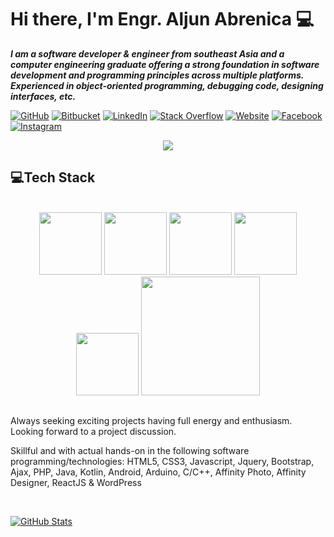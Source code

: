 # Hi there, I'm Engr. Aljun Abrenica 💻

***I am a software developer & engineer from southeast Asia and a computer engineering graduate offering a strong foundation in software development and programming principles across multiple platforms. Experienced in object-oriented programming,
debugging code, designing interfaces, etc.***


[![GitHub](https://img.shields.io/badge/GitHub-blckclov3r-black)](https://github.com/blckclov3r)
[![Bitbucket](https://img.shields.io/badge/Bitbucket-blckclov3r-1F4D7D)](https://bitbucket.org/blckclov3r)
[![LinkedIn](https://img.shields.io/badge/LinkedIn-Aljun--Abrenica-0073B1)](https://www.linkedin.com/in/blckclov3r/)
[![Stack Overflow](https://img.shields.io/badge/Stack&nbsp;Overflow-blckclov3r-orange)](https://stackoverflow.com/users/14192188/blckclov3r?tab=profile)
[![Website](https://img.shields.io/badge/Portfolio-blckclov3r.github.io-red)](https://blckclov3r.github.io)
[![Facebook](https://img.shields.io/badge/Facebook-blckclov3r-0F91F3)](https://facebook.com/blckclov3r)
[![Instagram](https://img.shields.io/badge/Instagram-blckclov3r-A92BB0)](https://instagram.com/blckclov3r)



<div align="center">
  <a href="https://github.com/blckclov3r"><img src="https://readme-typing-svg.herokuapp.com/?lines=Software%20developer;Software%20Engineer;Fullstack%20Developer;Always%20learning%20new%20tech&font=Pacifico&center=true&width=650&height=120&color=006699&vCenter=true&size=45%22"></a>
</div>



<h2 align="left" id="macropower-tech">💻Tech Stack</h2>
<br/>
<div align="center">
  <img src="https://user-images.githubusercontent.com/43292234/179796781-dae1d1a3-93b0-4fbb-9f66-5fb71223ac8e.gif" width="100">
  <img src="https://user-images.githubusercontent.com/43292234/179796789-1ad78c94-6e24-43a3-80c3-8d91ada3c864.gif" width="100">
  <img src="https://user-images.githubusercontent.com/43292234/179796795-66b680c9-89db-4199-9fa7-336bc4aecd7b.gif" width="100">
  <img src="https://user-images.githubusercontent.com/43292234/179796796-7981daa3-f820-4c3b-a4ee-621a2798aa9e.gif" width="100">
  <img src="https://user-images.githubusercontent.com/43292234/179796798-ddb3b6b4-d6ba-4043-9058-6a550c47f055.gif" width="100">
  <img src="https://user-images.githubusercontent.com/43292234/179796802-6e14d467-4cf8-4894-b53e-b565d4e5372f.gif" width="190">
</div>


##

<p>Always seeking exciting projects having full energy and enthusiasm. Looking forward to a project discussion.</p>

<p>Skillful and with actual hands-on in the following software programming/technologies: HTML5, CSS3, Javascript, Jquery, Bootstrap, Ajax, PHP, Java, Kotlin, Android, Arduino, C/C++, Affinity Photo, Affinity Designer, ReactJS & WordPress</p>
<br/>

[![GitHub Stats](https://github-readme-stats.vercel.app/api?username=blckclov3r&&show_icons=true)](https://blckclov3r.github.io)


